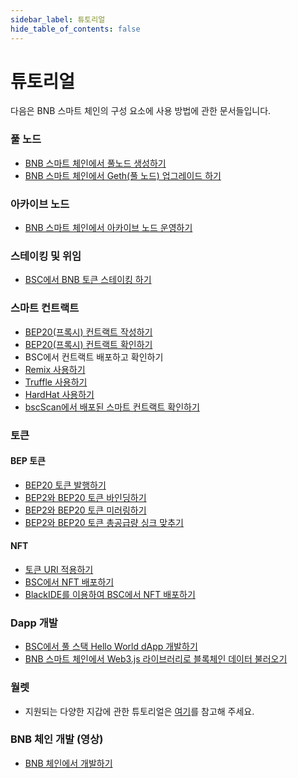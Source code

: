 ```yaml
---
sidebar_label: 튜토리얼
hide_table_of_contents: false
---
```


# 튜토리얼
다음은 BNB 스마트 체인의 구성 요소에 사용 방법에 관한 문서들입니다.

### 풀 노드
* [BNB 스마트 체인에서 풀노드 생성하기](validator/fullnode.md)
* [BNB 스마트 체인에서 Geth(풀 노드) 업그레이드 하기](validator/upgrade-fullnode.md)
### 아카이브 노드
* [BNB 스마트 체인에서 아카이브 노드 운영하기](archivenode.md)
### 스테이킹 및 위임
* [BSC에서 BNB 토큰 스테이킹 하기](staking-with-ext-wallet.md)
### 스마트 컨트랙트
* [BEP20(프록시) 컨트랙트 작성하기](proxy.md)
* [BEP20(프록시) 컨트랙트 확인하기](verify-proxy.md)
*  BSC에서 컨트랙트 배포하고 확인하기
  * [Remix 사용하기](remix.md)
  * [Truffle 사용하기](truffle-new.md)
  * [HardHat 사용하기](hardhat-new.md)
* [bscScan에서 배포된 스마트 컨트랙트 확인하기](verify.md)
### 토큰
#### BEP 토큰
* [BEP20 토큰 발행하기](issue-BEP20.md)
* [BEP2와 BEP20 토큰 바인딩하기](bind-tokens.md)
* [BEP2와 BEP20 토큰 미러링하기](mirror.md)
* [BEP2와 BEP20 토큰 총공급량 싱크 맞추기](sync.md)
#### NFT
* [토큰 URI 적용하기](develop/../nft-metadata-standard.md)
* [BSC에서 NFT 배포하기](ERC721.md)
* [BlackIDE를 이용하여 BSC에서 NFT 배포하기](https://github.com/bnb-chain/bnb-chain-tutorial/tree/main/03-Using-BlackIDE-for-Deploying-NFTs)
### Dapp 개발
* [BSC에서 풀 스택 Hello World dApp 개발하기](dapp-dev/Hello-World.md)
* [BNB 스마트 체인에서 Web3.js 라이브러리로 블록체인 데이터 불러오기](dapp-dev/web3js-tutorial.md)
### 월렛
* 지원되는 다양한 지갑에 관한 튜토리얼은 [여기](wallets/wallet-tutorial-overview.md)를 참고해 주세요.
### BNB 체인 개발 (영상)
* [BNB 체인에서 개발하기](https://www.youtube.com/watch?v=TsraNMHENIE&list=PLD2Yls_M04XPTdEBGmTu6A-atFn3_mmCZ)
